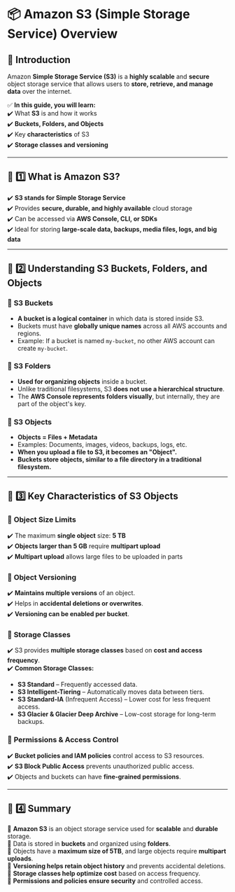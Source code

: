 # 📦 Amazon S3 (Simple Storage Service) Overview

## 🎯 Introduction  
Amazon **Simple Storage Service (S3)** is a **highly scalable** and **secure** object storage service that allows users to **store, retrieve, and manage data** over the internet.

✅ **In this guide, you will learn:**  
✔️ What **S3** is and how it works  
✔️ **Buckets, Folders, and Objects**  
✔️ Key **characteristics** of S3  
✔️ **Storage classes and versioning**  

---

## 📌 1️⃣ What is Amazon S3?  
✔️ **S3 stands for Simple Storage Service**  
✔️ Provides **secure, durable, and highly available** cloud storage  
✔️ Can be accessed via **AWS Console, CLI, or SDKs**  
✔️ Ideal for storing **large-scale data, backups, media files, logs, and big data**  

---

## 📌 2️⃣ Understanding S3 Buckets, Folders, and Objects  

### 🔹 **S3 Buckets**
- **A bucket is a logical container** in which data is stored inside S3.  
- Buckets must have **globally unique names** across all AWS accounts and regions.  
- Example: If a bucket is named `my-bucket`, no other AWS account can create `my-bucket`.  

### 🔹 **S3 Folders**
- **Used for organizing objects** inside a bucket.  
- Unlike traditional filesystems, S3 **does not use a hierarchical structure**.  
- The **AWS Console represents folders visually**, but internally, they are part of the object's key.  

### 🔹 **S3 Objects**
- **Objects = Files + Metadata**  
- Examples: Documents, images, videos, backups, logs, etc.  
- **When you upload a file to S3, it becomes an "Object".**  
- **Buckets store objects, similar to a file directory in a traditional filesystem.**  

---

## 📌 3️⃣ Key Characteristics of S3 Objects  

### 🔹 **Object Size Limits**
✔️ The maximum **single object** size: **5 TB**  
✔️ **Objects larger than 5 GB** require **multipart upload**  
✔️ **Multipart upload** allows large files to be uploaded in parts  

### 🔹 **Object Versioning**
✔️ **Maintains multiple versions** of an object.  
✔️ Helps in **accidental deletions or overwrites**.  
✔️ **Versioning can be enabled per bucket**.  

### 🔹 **Storage Classes**
✔️ S3 provides **multiple storage classes** based on **cost and access frequency**.  
✔️ **Common Storage Classes:**
  - **S3 Standard** – Frequently accessed data.  
  - **S3 Intelligent-Tiering** – Automatically moves data between tiers.  
  - **S3 Standard-IA** (Infrequent Access) – Lower cost for less frequent access.  
  - **S3 Glacier & Glacier Deep Archive** – Low-cost storage for long-term backups.  

### 🔹 **Permissions & Access Control**
✔️ **Bucket policies and IAM policies** control access to S3 resources.  
✔️ **S3 Block Public Access** prevents unauthorized public access.  
✔️ Objects and buckets can have **fine-grained permissions**.  

---

## 📌 4️⃣ Summary  

🔹 **Amazon S3** is an object storage service used for **scalable** and **durable** storage.  
🔹 Data is stored in **buckets** and organized using **folders**.  
🔹 Objects have a **maximum size of 5TB**, and large objects require **multipart uploads**.  
🔹 **Versioning helps retain object history** and prevents accidental deletions.  
🔹 **Storage classes help optimize cost** based on access frequency.  
🔹 **Permissions and policies ensure security** and controlled access.  



